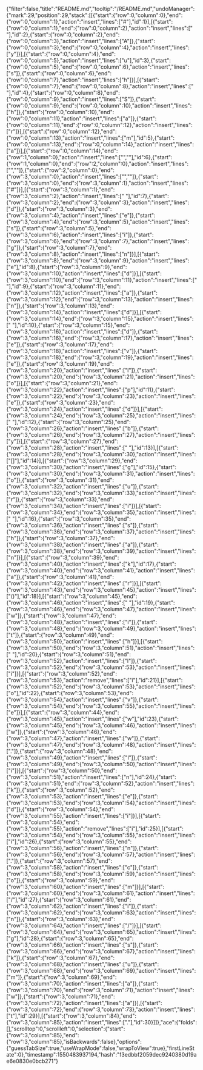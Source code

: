 {"filter":false,"title":"README.md","tooltip":"/README.md","undoManager":{"mark":29,"position":29,"stack":[[{"start":{"row":0,"column":0},"end":{"row":0,"column":1},"action":"insert","lines":["#"],"id":1}],[{"start":{"row":0,"column":1},"end":{"row":0,"column":2},"action":"insert","lines":[" "],"id":2},{"start":{"row":0,"column":2},"end":{"row":0,"column":3},"action":"insert","lines":["A"]},{"start":{"row":0,"column":3},"end":{"row":0,"column":4},"action":"insert","lines":["y"]}],[{"start":{"row":0,"column":4},"end":{"row":0,"column":5},"action":"insert","lines":["u"],"id":3},{"start":{"row":0,"column":5},"end":{"row":0,"column":6},"action":"insert","lines":["s"]},{"start":{"row":0,"column":6},"end":{"row":0,"column":7},"action":"insert","lines":["h"]}],[{"start":{"row":0,"column":7},"end":{"row":0,"column":8},"action":"insert","lines":[" "],"id":4},{"start":{"row":0,"column":8},"end":{"row":0,"column":9},"action":"insert","lines":["S"]},{"start":{"row":0,"column":9},"end":{"row":0,"column":10},"action":"insert","lines":["h"]},{"start":{"row":0,"column":10},"end":{"row":0,"column":11},"action":"insert","lines":["a"]},{"start":{"row":0,"column":11},"end":{"row":0,"column":12},"action":"insert","lines":["r"]}],[{"start":{"row":0,"column":12},"end":{"row":0,"column":13},"action":"insert","lines":["m"],"id":5},{"start":{"row":0,"column":13},"end":{"row":0,"column":14},"action":"insert","lines":["a"]}],[{"start":{"row":0,"column":14},"end":{"row":1,"column":0},"action":"insert","lines":["",""],"id":6},{"start":{"row":1,"column":0},"end":{"row":2,"column":0},"action":"insert","lines":["",""]},{"start":{"row":2,"column":0},"end":{"row":3,"column":0},"action":"insert","lines":["",""]},{"start":{"row":3,"column":0},"end":{"row":3,"column":1},"action":"insert","lines":["#"]}],[{"start":{"row":3,"column":1},"end":{"row":3,"column":2},"action":"insert","lines":[" "],"id":7},{"start":{"row":3,"column":2},"end":{"row":3,"column":3},"action":"insert","lines":["d"]},{"start":{"row":3,"column":3},"end":{"row":3,"column":4},"action":"insert","lines":["e"]},{"start":{"row":3,"column":4},"end":{"row":3,"column":5},"action":"insert","lines":["s"]},{"start":{"row":3,"column":5},"end":{"row":3,"column":6},"action":"insert","lines":["i"]},{"start":{"row":3,"column":6},"end":{"row":3,"column":7},"action":"insert","lines":["g"]},{"start":{"row":3,"column":7},"end":{"row":3,"column":8},"action":"insert","lines":["n"]}],[{"start":{"row":3,"column":8},"end":{"row":3,"column":9},"action":"insert","lines":["e"],"id":8},{"start":{"row":3,"column":9},"end":{"row":3,"column":10},"action":"insert","lines":["d"]}],[{"start":{"row":3,"column":10},"end":{"row":3,"column":11},"action":"insert","lines":[" "],"id":9},{"start":{"row":3,"column":11},"end":{"row":3,"column":12},"action":"insert","lines":["a"]},{"start":{"row":3,"column":12},"end":{"row":3,"column":13},"action":"insert","lines":["n"]},{"start":{"row":3,"column":13},"end":{"row":3,"column":14},"action":"insert","lines":["d"]}],[{"start":{"row":3,"column":14},"end":{"row":3,"column":15},"action":"insert","lines":[" "],"id":10},{"start":{"row":3,"column":15},"end":{"row":3,"column":16},"action":"insert","lines":["d"]},{"start":{"row":3,"column":16},"end":{"row":3,"column":17},"action":"insert","lines":["e"]},{"start":{"row":3,"column":17},"end":{"row":3,"column":18},"action":"insert","lines":["v"]},{"start":{"row":3,"column":18},"end":{"row":3,"column":19},"action":"insert","lines":["e"]},{"start":{"row":3,"column":19},"end":{"row":3,"column":20},"action":"insert","lines":["l"]},{"start":{"row":3,"column":20},"end":{"row":3,"column":21},"action":"insert","lines":["o"]}],[{"start":{"row":3,"column":21},"end":{"row":3,"column":22},"action":"insert","lines":["p"],"id":11},{"start":{"row":3,"column":22},"end":{"row":3,"column":23},"action":"insert","lines":["e"]},{"start":{"row":3,"column":23},"end":{"row":3,"column":24},"action":"insert","lines":["d"]}],[{"start":{"row":3,"column":24},"end":{"row":3,"column":25},"action":"insert","lines":[" "],"id":12},{"start":{"row":3,"column":25},"end":{"row":3,"column":26},"action":"insert","lines":["b"]},{"start":{"row":3,"column":26},"end":{"row":3,"column":27},"action":"insert","lines":["y"]}],[{"start":{"row":3,"column":27},"end":{"row":3,"column":28},"action":"insert","lines":[" "],"id":13}],[{"start":{"row":3,"column":28},"end":{"row":3,"column":30},"action":"insert","lines":["[]"],"id":14}],[{"start":{"row":3,"column":29},"end":{"row":3,"column":30},"action":"insert","lines":["g"],"id":15},{"start":{"row":3,"column":30},"end":{"row":3,"column":31},"action":"insert","lines":["o"]},{"start":{"row":3,"column":31},"end":{"row":3,"column":32},"action":"insert","lines":["u"]},{"start":{"row":3,"column":32},"end":{"row":3,"column":33},"action":"insert","lines":["r"]},{"start":{"row":3,"column":33},"end":{"row":3,"column":34},"action":"insert","lines":["i"]}],[{"start":{"row":3,"column":34},"end":{"row":3,"column":35},"action":"insert","lines":[" "],"id":16},{"start":{"row":3,"column":35},"end":{"row":3,"column":36},"action":"insert","lines":["s"]},{"start":{"row":3,"column":36},"end":{"row":3,"column":37},"action":"insert","lines":["h"]},{"start":{"row":3,"column":37},"end":{"row":3,"column":38},"action":"insert","lines":["a"]},{"start":{"row":3,"column":38},"end":{"row":3,"column":39},"action":"insert","lines":["n"]}],[{"start":{"row":3,"column":39},"end":{"row":3,"column":40},"action":"insert","lines":["k"],"id":17},{"start":{"row":3,"column":40},"end":{"row":3,"column":41},"action":"insert","lines":["a"]},{"start":{"row":3,"column":41},"end":{"row":3,"column":42},"action":"insert","lines":["r"]}],[{"start":{"row":3,"column":43},"end":{"row":3,"column":45},"action":"insert","lines":["()"],"id":18}],[{"start":{"row":3,"column":45},"end":{"row":3,"column":46},"action":"insert","lines":[" "],"id":19},{"start":{"row":3,"column":46},"end":{"row":3,"column":47},"action":"insert","lines":["w"]},{"start":{"row":3,"column":47},"end":{"row":3,"column":48},"action":"insert","lines":["i"]},{"start":{"row":3,"column":48},"end":{"row":3,"column":49},"action":"insert","lines":["t"]},{"start":{"row":3,"column":49},"end":{"row":3,"column":50},"action":"insert","lines":["h"]}],[{"start":{"row":3,"column":50},"end":{"row":3,"column":51},"action":"insert","lines":[" "],"id":20},{"start":{"row":3,"column":51},"end":{"row":3,"column":52},"action":"insert","lines":["l"]},{"start":{"row":3,"column":52},"end":{"row":3,"column":53},"action":"insert","lines":["i"]}],[{"start":{"row":3,"column":52},"end":{"row":3,"column":53},"action":"remove","lines":["i"],"id":21}],[{"start":{"row":3,"column":52},"end":{"row":3,"column":53},"action":"insert","lines":["o"],"id":22},{"start":{"row":3,"column":53},"end":{"row":3,"column":54},"action":"insert","lines":["v"]},{"start":{"row":3,"column":54},"end":{"row":3,"column":55},"action":"insert","lines":["e"]}],[{"start":{"row":3,"column":44},"end":{"row":3,"column":45},"action":"insert","lines":["w"],"id":23},{"start":{"row":3,"column":45},"end":{"row":3,"column":46},"action":"insert","lines":["w"]},{"start":{"row":3,"column":46},"end":{"row":3,"column":47},"action":"insert","lines":["w"]},{"start":{"row":3,"column":47},"end":{"row":3,"column":48},"action":"insert","lines":["."]},{"start":{"row":3,"column":48},"end":{"row":3,"column":49},"action":"insert","lines":["l"]},{"start":{"row":3,"column":49},"end":{"row":3,"column":50},"action":"insert","lines":["i"]}],[{"start":{"row":3,"column":50},"end":{"row":3,"column":51},"action":"insert","lines":["n"],"id":24},{"start":{"row":3,"column":51},"end":{"row":3,"column":52},"action":"insert","lines":["k"]},{"start":{"row":3,"column":52},"end":{"row":3,"column":53},"action":"insert","lines":["e"]},{"start":{"row":3,"column":53},"end":{"row":3,"column":54},"action":"insert","lines":["d"]},{"start":{"row":3,"column":54},"end":{"row":3,"column":55},"action":"insert","lines":["i"]}],[{"start":{"row":3,"column":54},"end":{"row":3,"column":55},"action":"remove","lines":["i"],"id":25}],[{"start":{"row":3,"column":54},"end":{"row":3,"column":55},"action":"insert","lines":["i"],"id":26},{"start":{"row":3,"column":55},"end":{"row":3,"column":56},"action":"insert","lines":["n"]},{"start":{"row":3,"column":56},"end":{"row":3,"column":57},"action":"insert","lines":["."]},{"start":{"row":3,"column":57},"end":{"row":3,"column":58},"action":"insert","lines":["c"]},{"start":{"row":3,"column":58},"end":{"row":3,"column":59},"action":"insert","lines":["o"]},{"start":{"row":3,"column":59},"end":{"row":3,"column":60},"action":"insert","lines":["m"]}],[{"start":{"row":3,"column":60},"end":{"row":3,"column":61},"action":"insert","lines":["/"],"id":27},{"start":{"row":3,"column":61},"end":{"row":3,"column":62},"action":"insert","lines":["i"]},{"start":{"row":3,"column":62},"end":{"row":3,"column":63},"action":"insert","lines":["n"]},{"start":{"row":3,"column":63},"end":{"row":3,"column":64},"action":"insert","lines":["/"]}],[{"start":{"row":3,"column":64},"end":{"row":3,"column":65},"action":"insert","lines":["g"],"id":28},{"start":{"row":3,"column":65},"end":{"row":3,"column":66},"action":"insert","lines":["s"]},{"start":{"row":3,"column":66},"end":{"row":3,"column":67},"action":"insert","lines":["k"]},{"start":{"row":3,"column":67},"end":{"row":3,"column":68},"action":"insert","lines":["u"]},{"start":{"row":3,"column":68},"end":{"row":3,"column":69},"action":"insert","lines":["m"]},{"start":{"row":3,"column":69},"end":{"row":3,"column":70},"action":"insert","lines":["a"]},{"start":{"row":3,"column":70},"end":{"row":3,"column":71},"action":"insert","lines":["w"]},{"start":{"row":3,"column":71},"end":{"row":3,"column":72},"action":"insert","lines":["a"]}],[{"start":{"row":3,"column":72},"end":{"row":3,"column":73},"action":"insert","lines":["t"],"id":29}],[{"start":{"row":3,"column":84},"end":{"row":3,"column":85},"action":"insert","lines":["."],"id":30}]]},"ace":{"folds":[],"scrolltop":0,"scrollleft":0,"selection":{"start":{"row":3,"column":85},"end":{"row":3,"column":85},"isBackwards":false},"options":{"guessTabSize":true,"useWrapMode":false,"wrapToView":true},"firstLineState":0},"timestamp":1550483937194,"hash":"f3edbbf2059dec9240380d19ae6e0830e0bcb271"}